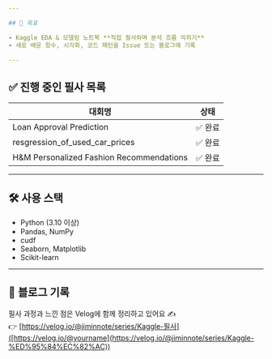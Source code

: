 ```yaml
---

## 📌 목표

- Kaggle EDA & 모델링 노트북 **직접 필사하며 분석 흐름 익히기**
- 새로 배운 함수, 시각화, 코드 패턴을 Issue 또는 블로그에 기록

---
```


## ✅ 진행 중인 필사 목록

| 대회명 | 상태 |
|--------|------|
| Loan Approval Prediction | ✅ 완료 |
| resgression_of_used_car_prices  | ✅ 완료 |
| H&M Personalized Fashion Recommendations | ✅ 완료 |


---

## 🛠️ 사용 스택

- Python (3.10 이상)
- Pandas, NumPy
- cudf
- Seaborn, Matplotlib
- Scikit-learn

---

## 📖 블로그 기록

필사 과정과 느낀 점은 Velog에 함께 정리하고 있어요 ✍️  
👉 [https://velog.io/@jiminnote/series/Kaggle-필사]([https://velog.io/@yourname](https://velog.io/@jiminnote/series/Kaggle-%ED%95%84%EC%82%AC))
